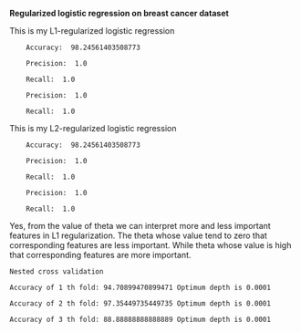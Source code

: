**Regularized logistic regression on breast cancer dataset**

This is my L1-regularized logistic regression

        Accuracy:  98.24561403508773

        Precision:  1.0

        Recall:  1.0

        Precision:  1.0

        Recall:  1.0

This is my L2-regularized logistic regression

        Accuracy:  98.24561403508773

        Precision:  1.0

        Recall:  1.0

        Precision:  1.0
        
        Recall:  1.0

Yes, from the value of theta we can interpret more and less important features in L1 regularization. The theta whose value tend to zero that corresponding features are less important. While theta whose value is high that corresponding features are more important.

    Nested cross validation
    
    Accuracy of 1 th fold: 94.70899470899471 Optimum depth is 0.0001
    
    Accuracy of 2 th fold: 97.35449735449735 Optimum depth is 0.0001
   
    Accuracy of 3 th fold: 88.88888888888889 Optimum depth is 0.0001